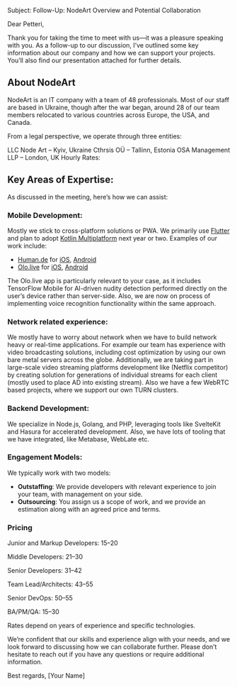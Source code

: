 Subject: Follow-Up: NodeArt Overview and Potential Collaboration

Dear Petteri,

Thank you for taking the time to meet with us—it was a pleasure speaking with you. As a follow-up to our discussion, I’ve outlined some key information about our company and how we can support your projects. You’ll also find our presentation attached for further details.

## About NodeArt
NodeArt is an IT company with a team of 48 professionals. Most of our staff are based in Ukraine, though after the war began, around 28 of our team members relocated to various countries across Europe, the USA, and Canada.

From a legal perspective, we operate through three entities:

LLC Node Art – Kyiv, Ukraine
Cthrsis OÜ – Tallinn, Estonia
OSA Management LLP – London, UK
Hourly Rates:

## Key Areas of Expertise:
As discussed in the meeting, here’s how we can assist:
### Mobile Development:
Mostly we stick to cross-platform solutions or PWA.
We primarily use [Flutter](https://flutter.dev/) and plan to adopt [Kotlin Multiplatform](https://www.jetbrains.com/kotlin-multiplatform/) next year or two. Examples of our work include:

- [Human.de](https://new.human.de/en) for [iOS](https://apps.apple.com/ua/app/human-de/id6471411083), [Android](https://play.google.com/store/apps/details?id=de.human.app)
- [Olo.live](https://olo.live/) for [iOS](https://apps.apple.com/ua/app/olo-video-chat-people-meet/id6444707043), [Android](https://play.google.com/store/apps/details?id=app.olo.live)

The Olo.live app is particularly relevant to your case, as it includes TensorFlow Mobile for AI-driven nudity detection performed directly on the user’s device rather than server-side. Also, we are now on process of implementing voice recognition functionality within the same approach.

### Network related experience:
We mostly have to worry about network when we have to build network heavy or real-time applications. For example our team has experience with video broadcasting solutions, including cost optimization by using our own bare metal servers across the globe. Additionally, we are taking part in large-scale video streaming platforms development like (Netflix competitor) by creating solution for generations of individual streams for each client (mostly used to place AD into existing stream). Also we have a few WebRTC based projects, where we support our own TURN clusters.

### Backend Development:
We specialize in Node.js, Golang, and PHP, leveraging tools like SvelteKit and Hasura for accelerated development. Also, we have lots of tooling that we have integrated, like Metabase, WebLate etc.

### Engagement Models:
We typically work with two models:
- **Outstaffing**: We provide developers with relevant experience to join your team, with management on your side.
- **Outsourcing**: You assign us a scope of work, and we provide an estimation along with an agreed price and terms.

### Pricing

Junior and Markup Developers: $15–$20

Middle Developers: $21–$30

Senior Developers: $31–$42

Team Lead/Architects: $43–$55

Senior DevOps: $50–$55

BA/PM/QA: $15–$30

Rates depend on years of experience and specific technologies.

We’re confident that our skills and experience align with your needs, and we look forward to discussing how we can collaborate further. Please don’t hesitate to reach out if you have any questions or require additional information.

Best regards,
[Your Name]